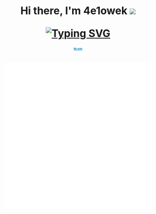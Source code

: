<h1 align="center">Hi there, I'm 4e1owek
<img src="https://github.com/blackcater/blackcater/raw/main/images/Hi.gif" height="32"/>
  <br>
  
  [![Typing SVG](https://readme-typing-svg.herokuapp.com?color=%2336BCF7&lines=Just+a+man+from+Russia)](https://git.io/typing-svg)
  <br>
  <a style="color: #007ab6; font-size: 0.2em" href="">My stats</a>
</h1>
<div align="center">
<img src="example.svg" width="400" height="400" alt="css-in-readme">
</div>
